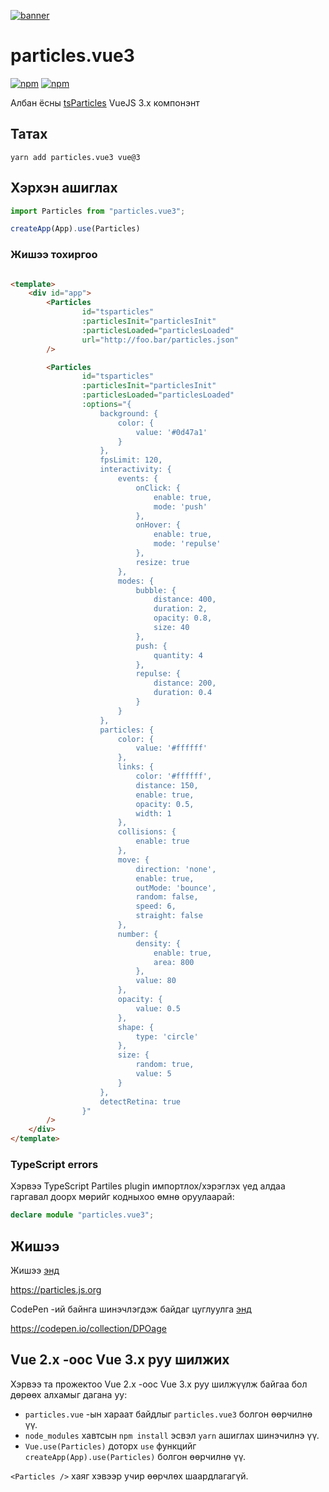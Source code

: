 [![banner](https://particles.js.org/images/banner3.png)](https://particles.js.org)

# particles.vue3

[![npm](https://img.shields.io/npm/v/particles.vue3)](https://www.npmjs.com/package/particles.vue3) [![npm](https://img.shields.io/npm/dm/particles.vue3)](https://www.npmjs.com/package/particles.vue3)

Албан ёсны [tsParticles](https://github.com/matteobruni/tsparticles) VueJS 3.x компонэнт

## Татах

```shell script
yarn add particles.vue3 vue@3
```

## Хэрхэн ашиглах

```javascript
import Particles from "particles.vue3";

createApp(App).use(Particles)
```

### Жишээ тохиргоо

```html

<template>
    <div id="app">
        <Particles
                id="tsparticles"
                :particlesInit="particlesInit"
                :particlesLoaded="particlesLoaded"
                url="http://foo.bar/particles.json"
        />

        <Particles
                id="tsparticles"
                :particlesInit="particlesInit"
                :particlesLoaded="particlesLoaded"
                :options="{
                    background: {
                        color: {
                            value: '#0d47a1'
                        }
                    },
                    fpsLimit: 120,
                    interactivity: {
                        events: {
                            onClick: {
                                enable: true,
                                mode: 'push'
                            },
                            onHover: {
                                enable: true,
                                mode: 'repulse'
                            },
                            resize: true
                        },
                        modes: {
                            bubble: {
                                distance: 400,
                                duration: 2,
                                opacity: 0.8,
                                size: 40
                            },
                            push: {
                                quantity: 4
                            },
                            repulse: {
                                distance: 200,
                                duration: 0.4
                            }
                        }
                    },
                    particles: {
                        color: {
                            value: '#ffffff'
                        },
                        links: {
                            color: '#ffffff',
                            distance: 150,
                            enable: true,
                            opacity: 0.5,
                            width: 1
                        },
                        collisions: {
                            enable: true
                        },
                        move: {
                            direction: 'none',
                            enable: true,
                            outMode: 'bounce',
                            random: false,
                            speed: 6,
                            straight: false
                        },
                        number: {
                            density: {
                                enable: true,
                                area: 800
                            },
                            value: 80
                        },
                        opacity: {
                            value: 0.5
                        },
                        shape: {
                            type: 'circle'
                        },
                        size: {
                            random: true,
                            value: 5
                        }
                    },
                    detectRetina: true
                }"
        />
    </div>
</template>
```

### TypeScript errors

Хэрвээ TypeScript Partiles plugin импортлох/хэрэглэх үед алдаа гаргавал доорх мөрийг кодныхоо өмнө оруулаарай:

```typescript
declare module "particles.vue3";
```

## Жишээ

Жишээ [энд](https://particles.js.org)

<https://particles.js.org>

CodePen -ий байнга шинэчлэгдэж байдаг цуглуулга [энд](https://codepen.io/collection/DPOage)

<https://codepen.io/collection/DPOage>

## Vue 2.x -оос Vue 3.x руу шилжих

Хэрвээ та прожектоо Vue 2.x -оос Vue 3.x руу шилжүүлж байгаа бол дөрөөх алхамыг дагана уу:

- `particles.vue` -ын хараат байдлыг `particles.vue3` болгон өөрчилнө үү.
- `node_modules` хавтсын `npm install` эсвэл `yarn` ашиглах шинэчилнэ үү.
- `Vue.use(Particles)` доторх `use` функцийг `createApp(App).use(Particles)` болгон өөрчилнө үү.

`<Particles />` хаяг хэвээр учир өөрчлөх шаардлагагүй.
